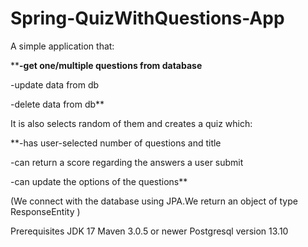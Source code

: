 # Spring-QuizWithQuestions-App

A simple application that:

****-get one/multiple questions from database**

-update data from db

-delete data from db**

It is also selects random of them and creates a quiz which:

**-has user-selected number of questions and title

-can return a score regarding the answers a user submit

-can update the options of the questions**

(We connect with the database using JPA.We return an object of type ResponseEntity )

Prerequisites
JDK 17 Maven 3.0.5 or newer Postgresql version 13.10
